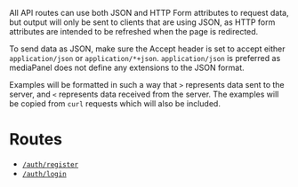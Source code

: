 All API routes can use both JSON and HTTP Form attributes to request data, but
output will only be sent to clients that are using JSON, as HTTP form
attributes are intended to be refreshed when the page is redirected.

To send data as JSON, make sure the Accept header is set to accept either
`application/json` or `application/*+json`. `application/json` is preferred as
mediaPanel does not define any extensions to the JSON format.

Examples will be formatted in such a way that `>` represents data sent to the
server, and `<` represents data received from the server. The examples will
be copied from `curl` requests which will also be included.

# Routes

- [`/auth/register`](routes/auth#register)
- [`/auth/login`](routes/auth#login)
